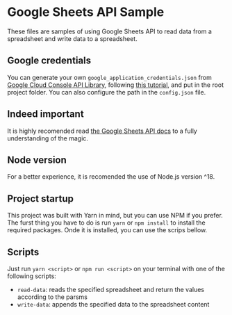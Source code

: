 # Google Sheets API Sample

These files are samples of using Google Sheets API to read data from a spreadsheet and write data to a spreadsheet.

## Google credentials

You can generate your own `google_application_credentials.json` from [Google Cloud Console API Library](https://console.cloud.google.com/apis/library), following [this tutorial](https://developers.google.com/sheets/api/quickstart/nodejs), and put in the root project folder. You can also configure the path in the `config.json` file.

## Indeed important

It is highly recomended read [the Google Sheets API docs](https://developers.google.com/sheets/api) to a fully understanding of the magic.

## Node version

For a better experience, it is recomended the use of Node.js version ^18.

## Project startup

This project was built with Yarn in mind, but you can use NPM if you prefer. The furst thing you have to do is run `yarn` or `npm install` to install the required packages. Onde it is installed, you can use the scrips bellow.

## Scripts

Just run `yarn <script>` or `npm run <script>` on your terminal with one of the following scripts:

- `read-data`: reads the specified spreadsheet and return the values according to the parsms
- `write-data`: appends the specified data to the spreadsheet content